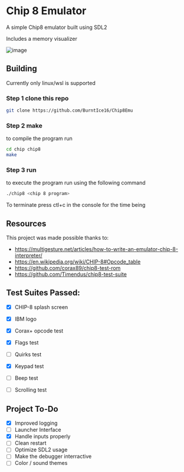 # Chip 8 Emulator

A simple Chip8 emulator built using SDL2

Includes a memory visualizer

![image](https://github.com/BurntIce16/Chip8Emu/assets/40308888/a7ec3b19-be03-4acc-8e22-7e04df90d580)

## Building

Currently only linux/wsl is supported

### Step 1 clone this repo

```bash
git clone https://github.com/BurntIce16/Chip8Emu
```

### Step 2 make

to compile the program run 

```bash
cd chip chip8
make
```

### Step 3 run

to execute the program run using the following command

```bash
./chip8 <chip 8 program>
```

To terminate press ctl+c in the console for the time being

## Resources

This project was made possible thanks to:

- https://multigesture.net/articles/how-to-write-an-emulator-chip-8-interpreter/
- https://en.wikipedia.org/wiki/CHIP-8#Opcode_table
- https://github.com/corax89/chip8-test-rom
- https://github.com/Timendus/chip8-test-suite


## Test Suites Passed:

- [X] CHIP-8 splash screen
- [X] IBM logo
- [X] Corax+ opcode test
- [X] Flags test
- [ ] Quirks test
- [X] Keypad test
- [ ] Beep test
- [ ] Scrolling test


## Project To-Do

- [x] Improved logging
- [ ] Launcher Interface
- [x] Handle inputs properly
- [ ] Clean restart
- [ ] Optimize SDL2 usage
- [ ] Make the debugger interractive
- [ ] Color / sound themes